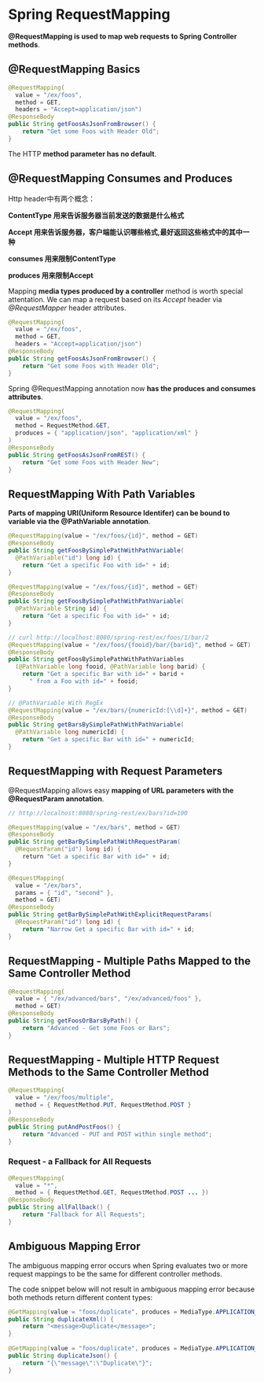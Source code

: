 # Spring RequestMapping

**@RequestMapping is used to map web requests to Spring Controller methods**.

## @RequestMapping Basics

```java
@RequestMapping(
  value = "/ex/foos", 
  method = GET, 
  headers = "Accept=application/json")
@ResponseBody
public String getFoosAsJsonFromBrowser() {
    return "Get some Foos with Header Old";
}
```

The HTTP **method parameter has no default**.

## @RequestMapping Consumes and Produces

Http header中有两个概念：

**ContentType 用来告诉服务器当前发送的数据是什么格式**

**Accept 用来告诉服务器，客户端能认识哪些格式,最好返回这些格式中的其中一种**

**consumes 用来限制ContentType**

**produces 用来限制Accept**

Mapping **media types produced by a controller** method is worth special attentation. We can map a request based on its *Accept* header via *@RequestMapper* header attributes.

```java
@RequestMapping(
  value = "/ex/foos", 
  method = GET, 
  headers = "Accept=application/json")
@ResponseBody
public String getFoosAsJsonFromBrowser() {
    return "Get some Foos with Header Old";
}
```

Spring @RequestMapping annotation now **has the produces and consumes attributes**.

```java
@RequestMapping(
  value = "/ex/foos", 
  method = RequestMethod.GET, 
  produces = { "application/json", "application/xml" }
)
@ResponseBody
public String getFoosAsJsonFromREST() {
    return "Get some Foos with Header New";
}
```

## RequestMapping With Path Variables

**Parts of mapping URI(Uniform Resource Identifer) can be bound to variable via the @PathVariable annotation**.

```java
@RequestMapping(value = "/ex/foos/{id}", method = GET)
@ResponseBody
public String getFoosBySimplePathWithPathVariable(
  @PathVariable("id") long id) {
    return "Get a specific Foo with id=" + id;
}

@RequestMapping(value = "/ex/foos/{id}", method = GET)
@ResponseBody
public String getFoosBySimplePathWithPathVariable(
  @PathVariable String id) {
    return "Get a specific Foo with id=" + id;
}

// curl http://localhost:8080/spring-rest/ex/foos/1/bar/2
@RequestMapping(value = "/ex/foos/{fooid}/bar/{barid}", method = GET)
@ResponseBody
public String getFoosBySimplePathWithPathVariables
  (@PathVariable long fooid, @PathVariable long barid) {
    return "Get a specific Bar with id=" + barid + 
      " from a Foo with id=" + fooid;
}

// @PathVariable With RegEx
@RequestMapping(value = "/ex/bars/{numericId:[\\d]+}", method = GET)
@ResponseBody
public String getBarsBySimplePathWithPathVariable(
  @PathVariable long numericId) {
    return "Get a specific Bar with id=" + numericId;
}
```

## RequestMapping with Request Parameters

@RequestMapping allows easy **mapping of URL parameters with the @RequestParam annotation**.

```java
// http://localhost:8080/spring-rest/ex/bars?id=100

@RequestMapping(value = "/ex/bars", method = GET)
@ResponseBody
public String getBarBySimplePathWithRequestParam(
  @RequestParam("id") long id) {
    return "Get a specific Bar with id=" + id;
}

@RequestMapping(
  value = "/ex/bars", 
  params = { "id", "second" }, 
  method = GET)
@ResponseBody
public String getBarBySimplePathWithExplicitRequestParams(
  @RequestParam("id") long id) {
    return "Narrow Get a specific Bar with id=" + id;
}
```

## RequestMapping - Multiple Paths Mapped to the Same Controller Method

```java
@RequestMapping(
  value = { "/ex/advanced/bars", "/ex/advanced/foos" }, 
  method = GET)
@ResponseBody
public String getFoosOrBarsByPath() {
    return "Advanced - Get some Foos or Bars";
}
```

## RequestMapping - Multiple HTTP Request Methods to the Same Controller Method

```java
@RequestMapping(
  value = "/ex/foos/multiple", 
  method = { RequestMethod.PUT, RequestMethod.POST }
)
@ResponseBody
public String putAndPostFoos() {
    return "Advanced - PUT and POST within single method";
}
```

### Request - a Fallback for All Requests

```java
@RequestMapping(
  value = "*", 
  method = { RequestMethod.GET, RequestMethod.POST ... })
@ResponseBody
public String allFallback() {
    return "Fallback for All Requests";
}
```

## Ambiguous Mapping Error

The ambiguous mapping error occurs when Spring evaluates two or more request mappings to be the same for different controller methods.

The code snippet below will not result in ambiguous mapping error because both methods return different content types:

```java
@GetMapping(value = "foos/duplicate", produces = MediaType.APPLICATION_XML_VALUE)
public String duplicateXml() {
    return "<message>Duplicate</message>";
}
     
@GetMapping(value = "foos/duplicate", produces = MediaType.APPLICATION_JSON_VALUE)
public String duplicateJson() {
    return "{\"message\":\"Duplicate\"}";
}
```